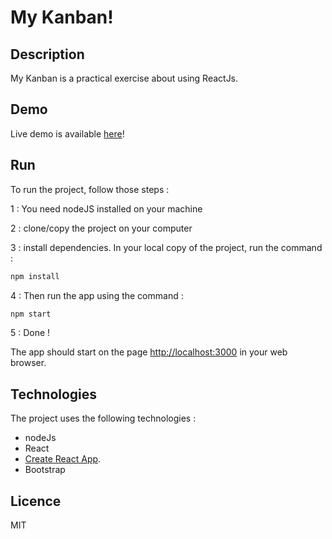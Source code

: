 # My Kanban!

## Description

My Kanban is a practical exercise about using ReactJs.

## Demo

Live demo is available [here](https://flo-bou.github.io/my-kanban/)!

## Run

To run the project, follow those steps :

1 : You need nodeJS installed on your machine

2 : clone/copy the project on your computer

3 : install dependencies. In your local copy of the project, run the command :
```sh
npm install
```

4 : Then run the app using the command :
```sh
npm start
```

5 : Done !

The app should start on the page [http://localhost:3000](http://localhost:3000) in your web browser.

## Technologies
The project uses the following technologies :
* nodeJs
* React
* [Create React App](https://github.com/facebook/create-react-app).
* Bootstrap

## Licence
MIT
